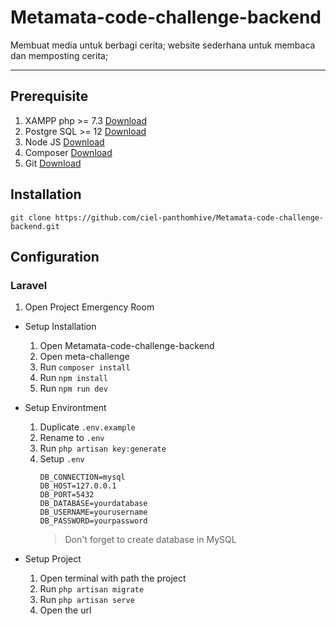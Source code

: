 # Metamata-code-challenge-backend

Membuat media untuk berbagi cerita; website sederhana untuk membaca dan memposting cerita;

---

## Prerequisite

1. XAMPP php >= 7.3 [Download](https://www.apachefriends.org/index.html)
2. Postgre SQL >= 12 [Download](https://www.postgresql.org)
3. Node JS [Download](https://nodejs.org/en)
4. Composer [Download](https://getcomposer.org/download)
5. Git [Download](https://git-scm.com/downloads)

## Installation

```
git clone https://github.com/ciel-panthomhive/Metamata-code-challenge-backend.git
```

## Configuration

### Laravel
1. Open Project Emergency Room
- Setup Installation
    1. Open Metamata-code-challenge-backend
    2. Open meta-challenge
    3. Run `composer install`
    4. Run `npm install`
    5. Run `npm run dev`

- Setup Environtment
    1. Duplicate `.env.example`
    2. Rename to `.env`
    3. Run `php artisan key:generate`
    4. Setup `.env`
        ```env
        DB_CONNECTION=mysql
        DB_HOST=127.0.0.1
        DB_PORT=5432
        DB_DATABASE=yourdatabase
        DB_USERNAME=yourusername
        DB_PASSWORD=yourpassword
        ```
        > Don't forget to create database in MySQL

- Setup Project
    1. Open terminal with path the project
    2. Run `php artisan migrate`
    3. Run `php artisan serve`
    4. Open the url
